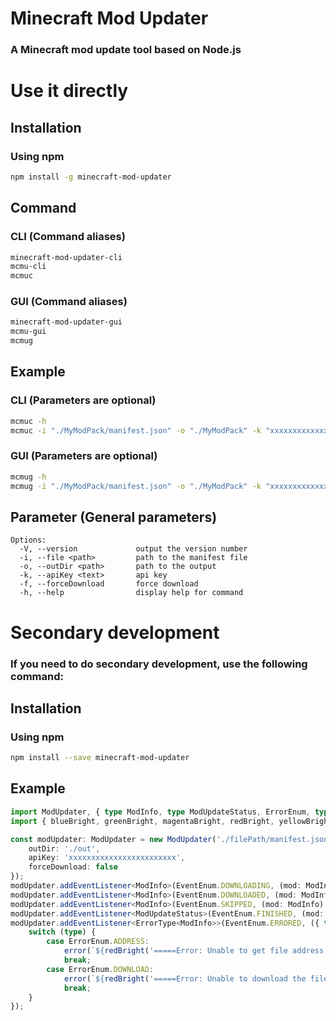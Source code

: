 # Minecraft Mod Updater
### A Minecraft mod update tool based on Node.js
# Use it directly
## Installation
### Using npm
```bash
npm install -g minecraft-mod-updater
```
## Command
### CLI (Command aliases)
```bash
minecraft-mod-updater-cli
mcmu-cli
mcmuc
```
### GUI (Command aliases)
```bash
minecraft-mod-updater-gui
mcmu-gui
mcmug
```
## Example
### CLI (Parameters are optional)
```bash
mcmuc -h
mcmuc -i "./MyModPack/manifest.json" -o "./MyModPack" -k "xxxxxxxxxxxxxxxxxxxxxx" -f
```
### GUI (Parameters are optional)
```bash
mcmug -h
mcmug -i "./MyModPack/manifest.json" -o "./MyModPack" -k "xxxxxxxxxxxxxxxxxxxxxx" -f
````
## Parameter (General parameters)
```text
Options:
  -V, --version             output the version number
  -i, --file <path>         path to the manifest file
  -o, --outDir <path>       path to the output
  -k, --apiKey <text>       api key
  -f, --forceDownload       force download
  -h, --help                display help for command
```
# Secondary development
### If you need to do secondary development, use the following command:
## Installation
### Using npm
```bash
npm install --save minecraft-mod-updater
```
## Example

```ts
import ModUpdater, { type ModInfo, type ModUpdateStatus, ErrorEnum, type ErrorType, type Parameter } from 'minecraft-mod-updater';
import { blueBright, greenBright, magentaBright, redBright, yellowBright } from 'chalk';

const modUpdater: ModUpdater = new ModUpdater('./filePath/manifest.json', {
    outDir: './out',
    apiKey: 'xxxxxxxxxxxxxxxxxxxxxxxx',
    forceDownload: false
});
modUpdater.addEventListener<ModInfo>(EventEnum.DOWNLOADING, (mod: ModInfo): void => info(`${magentaBright('Downloading:')} ${blueBright(mod.fileName)} {(${yellowBright(mod.modId)}) [${redBright(mod.fileID)} => ${greenBright(mod.id)}]} -> ${blueBright(mod.downloadUrl)}`));
modUpdater.addEventListener<ModInfo>(EventEnum.DOWNLOADED, (mod: ModInfo): void => info(`${greenBright('The download is complete')}: ${blueBright(mod.fileName)}\n`));
modUpdater.addEventListener<ModInfo>(EventEnum.SKIPPED, (mod: ModInfo): void => warn(`${greenBright('Already the latest version, the update has been skipped')}: ${blueBright(mod.fileName)} (${yellowBright(mod.modId)} [${greenBright(mod.fileID)} == ${greenBright(mod.id)}]) \n`));
modUpdater.addEventListener<ModUpdateStatus>(EventEnum.FINISHED, (mod: ModUpdateStatus): void => info(mod, '\n', greenBright('The update is complete')));
modUpdater.addEventListener<ErrorType<ModInfo>>(EventEnum.ERRORED, ({ type, mod }: ErrorType<ModInfo>): void => {
    switch (type) {
        case ErrorEnum.ADDRESS:
            error(`${redBright('=====Error: Unable to get file address, please download it manually=====')}\nMod ID: ${yellowBright(mod.modId)}\nThe name of the mod file: ${magentaBright(mod.fileName)}\n`);
            break;
        case ErrorEnum.DOWNLOAD:
            error(`${redBright('=====Error: Unable to download the file, please download it manually=====')}\nMod ID: ${yellowBright(mod.modId)}\nThe name of the mod file: ${magentaBright(mod.fileName)}\n`);
            break;
    }
});
```